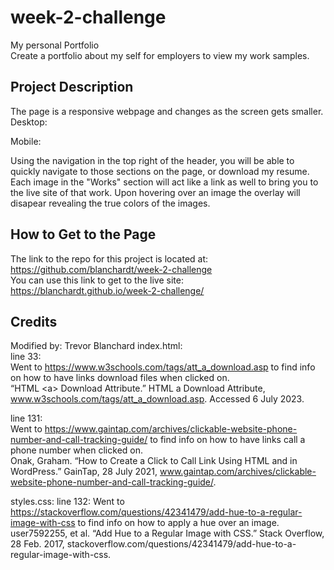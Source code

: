 # week-2-challenge
My personal Portfolio  
Create a portfolio about my self for employers to view my work samples.

## Project Description
The page is a responsive webpage and changes as the screen gets smaller.  
Desktop:  

Mobile:

Using the navigation in the top right of the header, you will be able to quickly navigate to those sections on the page, or download my resume.  
Each image in the "Works" section will act like a link as well to bring you to the live site of that work.  Upon hovering over an image
the overlay will disapear revealing the true colors of the images.

## How to Get to the Page
The link to the repo for this project is located at: https://github.com/blanchardt/week-2-challenge  
You can use this link to get to the live site: https://blanchardt.github.io/week-2-challenge/

## Credits
Modified by: Trevor Blanchard
index.html:  
line 33:  
Went to https://www.w3schools.com/tags/att_a_download.asp to find info on how to have links download files when clicked on.  
“HTML &lt;a&gt; Download Attribute.” HTML a Download Attribute, www.w3schools.com/tags/att_a_download.asp. 
    Accessed 6 July 2023.

line 131:  
Went to https://www.gaintap.com/archives/clickable-website-phone-number-and-call-tracking-guide/ to find info on how to have links call a phone 
number when clicked on.  
Onak, Graham. “How to Create a Click to Call Link Using HTML and in WordPress.” GainTap, 28 July 2021, 
     www.gaintap.com/archives/clickable-website-phone-number-and-call-tracking-guide/.

styles.css:
line 132:
Went to https://stackoverflow.com/questions/42341479/add-hue-to-a-regular-image-with-css to find info on how to apply a hue over an image.  
user7592255, et al. “Add Hue to a Regular Image with CSS.” Stack Overflow, 28 Feb. 2017, 
    stackoverflow.com/questions/42341479/add-hue-to-a-regular-image-with-css.